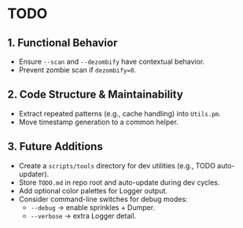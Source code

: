# TODO

## 1. Functional Behavior
- Ensure `--scan` and `--dezombify` have contextual behavior.
- Prevent zombie scan if `dezombify=0`.

## 2. Code Structure & Maintainability
- Extract repeated patterns (e.g., cache handling) into `Utils.pm`.
- Move timestamp generation to a common helper.

## 3. Future Additions
- Create a `scripts/tools` directory for dev utilities (e.g., TODO auto-updater).
- Store `TODO.md` in repo root and auto-update during dev cycles.
- Add optional color palettes for Logger output.
- Consider command-line switches for debug modes:
  - `--debug` → enable sprinkles + Dumper.
  - `--verbose` → extra Logger detail.
  
